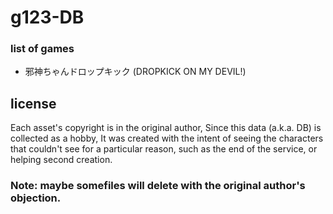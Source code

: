 # g123-DB
### list of games
- 邪神ちゃんドロップキック (DROPKICK ON MY DEVIL!)

## license
Each asset's copyright is in the original author,
Since this data (a.k.a. DB) is collected as a hobby,
It was created with the intent of seeing the characters that couldn't see for a particular reason, such as the end of the service, or helping second creation.
### Note: maybe somefiles will delete with the original author's objection.